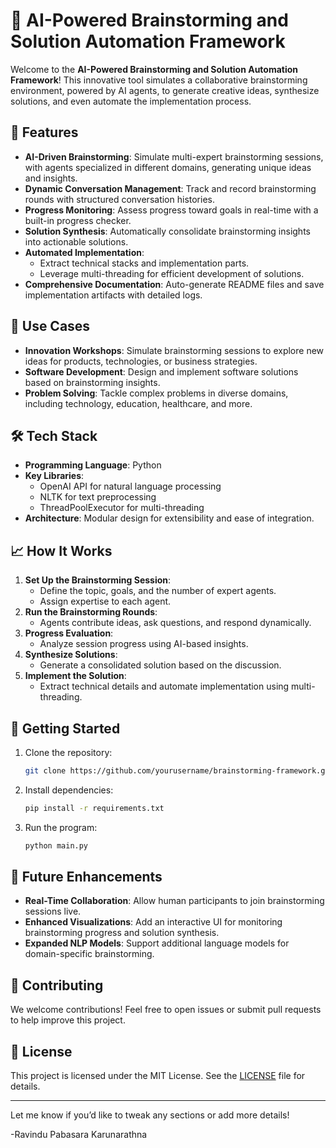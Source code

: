 # 🧠 AI-Powered Brainstorming and Solution Automation Framework

Welcome to the **AI-Powered Brainstorming and Solution Automation Framework**! This innovative tool simulates a collaborative brainstorming environment, powered by AI agents, to generate creative ideas, synthesize solutions, and even automate the implementation process.

## 🌟 Features
- **AI-Driven Brainstorming**: Simulate multi-expert brainstorming sessions, with agents specialized in different domains, generating unique ideas and insights.
- **Dynamic Conversation Management**: Track and record brainstorming rounds with structured conversation histories.
- **Progress Monitoring**: Assess progress toward goals in real-time with a built-in progress checker.
- **Solution Synthesis**: Automatically consolidate brainstorming insights into actionable solutions.
- **Automated Implementation**: 
  - Extract technical stacks and implementation parts.
  - Leverage multi-threading for efficient development of solutions.
- **Comprehensive Documentation**: Auto-generate README files and save implementation artifacts with detailed logs.

## 🚀 Use Cases
- **Innovation Workshops**: Simulate brainstorming sessions to explore new ideas for products, technologies, or business strategies.
- **Software Development**: Design and implement software solutions based on brainstorming insights.
- **Problem Solving**: Tackle complex problems in diverse domains, including technology, education, healthcare, and more.

## 🛠️ Tech Stack
- **Programming Language**: Python
- **Key Libraries**:
  - OpenAI API for natural language processing
  - NLTK for text preprocessing
  - ThreadPoolExecutor for multi-threading
- **Architecture**: Modular design for extensibility and ease of integration.

## 📈 How It Works
1. **Set Up the Brainstorming Session**:
   - Define the topic, goals, and the number of expert agents.
   - Assign expertise to each agent.
2. **Run the Brainstorming Rounds**:
   - Agents contribute ideas, ask questions, and respond dynamically.
3. **Progress Evaluation**:
   - Analyze session progress using AI-based insights.
4. **Synthesize Solutions**:
   - Generate a consolidated solution based on the discussion.
5. **Implement the Solution**:
   - Extract technical details and automate implementation using multi-threading.

## 🧩 Getting Started
1. Clone the repository:
   ```bash
   git clone https://github.com/yourusername/brainstorming-framework.git
   ```
2. Install dependencies:
   ```bash
   pip install -r requirements.txt
   ```
3. Run the program:
   ```bash
   python main.py
   ```

## 🎨 Future Enhancements
- **Real-Time Collaboration**: Allow human participants to join brainstorming sessions live.
- **Enhanced Visualizations**: Add an interactive UI for monitoring brainstorming progress and solution synthesis.
- **Expanded NLP Models**: Support additional language models for domain-specific brainstorming.

## 🤝 Contributing
We welcome contributions! Feel free to open issues or submit pull requests to help improve this project.

## 📜 License
This project is licensed under the MIT License. See the [LICENSE](LICENSE) file for details.

---

Let me know if you’d like to tweak any sections or add more details! 

-Ravindu Pabasara Karunarathna 
